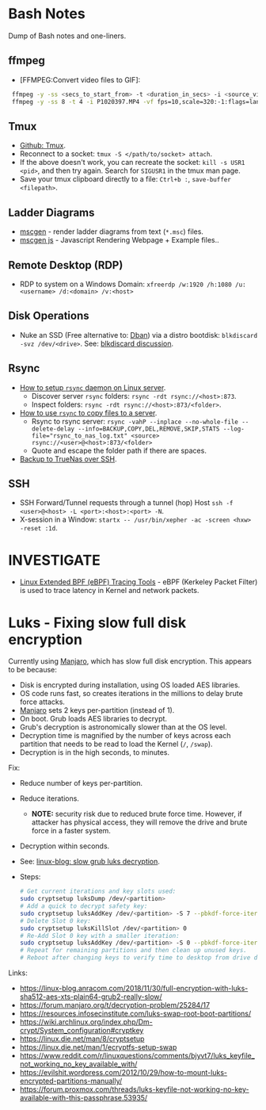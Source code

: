 Bash Notes
==========

Dump of Bash notes and one-liners.


ffmpeg
------

* [FFMPEG:Convert video files to GIF]:

```bash
 ffmpeg -y -ss <secs_to_start_from> -t <duration_in_secs> -i <source_video> -vf fps=10,scale=320:-1:flags=lanczos,palettegen palette.png && ffmpeg -ss <secs_to_start_from> -t <duration_in_secs> -i <source_video> -i palette.png -filter_complex "fps=10,scale=320:-1:flags=lanczos[x];[x][1:v]paletteuse" <output.gif>
 ffmpeg -y -ss 8 -t 4 -i P1020397.MP4 -vf fps=10,scale=320:-1:flags=lanczos,palettegen palette.png && ffmpeg -ss 8 -t 4 -i P1020397.MP4 -i palette.png -filter_complex "fps=10,scale=320:-1:flags=lanczos[x];[x][1:v]paletteuse" output4.gif
```

Tmux
----

* [Github: Tmux].
* Reconnect to a socket: `tmux -S </path/to/socket> attach`.
* If the above doesn't work, you can recreate the socket: `kill -s USR1 <pid>`,
  and then try again. Search for `SIGUSR1` in the tmux man page.
* Save your tmux clipboard directly to a file: `Ctrl+b :`, `save-buffer
  <filepath>`.

Ladder Diagrams
---------------

* [mscgen] - render ladder diagrams from text (`*.msc`) files.
* [mscgen js] - Javascript Rendering Webpage + Example files..

Remote Desktop (RDP)
--------------------

* RDP to system on a Windows Domain:
  `xfreerdp /w:1920 /h:1080 /u:<username> /d:<domain> /v:<host>`

Disk Operations
---------------

* Nuke an SSD (Free alternative to: [Dban]) via a distro bootdisk: `blkdiscard
  -svz /dev/<drive>`. See: [blkdiscard discussion].

Rsync
-----

* [How to setup `rsync` daemon on Linux server].
    * Discover server `rsync` folders: `rsync -rdt rsync://<host>:873`.
    * Inspect folders: `rsync -rdt rsync://<host>:873/<folder>`.
* [How to use `rsync` to copy files to a server].
    * Rsync to rsync server: `rsync -vahP --inplace --no-whole-file --delete-delay --info=BACKUP,COPY,DEL,REMOVE,SKIP,STATS --log-file="rsync_to_nas_log.txt" <source> rsync://<user>@<host>:873/<folder>`
    * Quote and escape the folder path if there are spaces.
* [Backup to TrueNas over SSH].

SSH
---

* SSH Forward/Tunnel requests through a tunnel (hop) Host `ssh -f <user>@<host>
  -L <port>:<host>:<port> -N`.
* X-session in a Window: `startx -- /usr/bin/xepher -ac -screen <hxw> -reset :1d`.

INVESTIGATE
===========

* [Linux Extended BPF (eBPF) Tracing Tools] - eBPF (Kerkeley Packet Filter) is
  used to trace latency in Kernel and network packets.

Luks - Fixing slow full disk encryption
=======================================

Currently using [Manjaro], which has slow full disk encryption. This appears to
be because:

* Disk is encrypted during installation, using OS loaded AES libraries.
* OS code runs fast, so creates iterations in the millions to delay brute force
  attacks.
* [Manjaro] sets 2 keys per-partition (instead of 1).
* On boot. Grub loads AES libraries to decrypt.
* Grub's decryption is astronomically slower than at the OS level.
* Decryption time is magnified by the number of keys across each partition that
  needs to be read to load the Kernel (`/`, `/swap`).
* Decryption is in the high seconds, to minutes.

Fix:

* Reduce number of keys per-partition.
* Reduce iterations.
    * **NOTE:** security risk due to reduced brute force time. However, if
      attacker has physical access, they will remove the drive and brute force
      in a faster system.
* Decryption within seconds.
* See: [linux-blog: slow grub luks decryption].
* Steps:

  ```bash
  # Get current iterations and key slots used:
  sudo cryptsetup luksDump /dev/<partition>
  # Add a quick to decrypt safety key:
  sudo cryptsetup luksAddKey /dev/<partition> -S 7 --pbkdf-force-iterations 200000
  # Delete Slot 0 key:
  sudo cryptsetup luksKillSlot /dev/<partition> 0
  # Re-Add Slot 0 key with a smaller iteration:
  sudo cryptsetup luksAddKey /dev/<partition> -S 0 --pbkdf-force-iterations 200000
  # Repeat for remaining partitions and then clean up unused keys.
  # Reboot after changing keys to verify time to desktop from drive decryption.
  ```
Links:

* https://linux-blog.anracom.com/2018/11/30/full-encryption-with-luks-sha512-aes-xts-plain64-grub2-really-slow/
* https://forum.manjaro.org/t/decryption-problem/25284/17
* https://resources.infosecinstitute.com/luks-swap-root-boot-partitions/
* https://wiki.archlinux.org/index.php/Dm-crypt/System_configuration#cryptkey
* https://linux.die.net/man/8/cryptsetup
* https://linux.die.net/man/1/ecryptfs-setup-swap
* https://www.reddit.com/r/linuxquestions/comments/bjyvt7/luks_keyfile_not_working_no_key_available_with/
* https://evilshit.wordpress.com/2012/10/29/how-to-mount-luks-encrypted-partitions-manually/
* https://forum.proxmox.com/threads/luks-keyfile-not-working-no-key-available-with-this-passphrase.53935/


[FFMPEG: Convert video files to GIF]: https://superuser.com/questions/556029/how-do-i-convert-a-video-to-gif-using-ffmpeg-with-reasonable-quality#556031
[Github: Tmux]: https://github.com/tmux/tmux

[mscgen]: http://www.mcternan.me.uk/mscgen/
[mscgen js]: https://mscgen.js.org
[Linux Extended BPF (eBPF) Tracing Tools]: http://www.brendangregg.com/ebpf.html
[Manjaro]: https://manjaro.org/get-manjaro/
[linux-blog: slow grub luks decryption]: https://linux-blog.anracom.com/2018/11/30/full-encryption-with-luks-sha512-aes-xts-plain64-grub2-really-slow/
[Dban]: https://dban.org
[blkdiscard discussion]: https://utcc.utoronto.ca/~cks/space/blog/linux/ErasingSSDsWithBlkdiscard?showcomments#comments
[How to setup `rsync` daemon on Linux server]: https://www.atlantic.net/vps-hosting/how-to-setup-rsync-daemon-linux-server/
[How to use `rsync` to copy files to a server]: https://www.atlantic.net/vps-hosting/how-to-use-rsync-copy-sync-files-servers/
[Backup to TrueNas over SSH]: https://www.truenas.com/community/threads/how-to-backup-files-to-truenas-with-rsync.90071/
